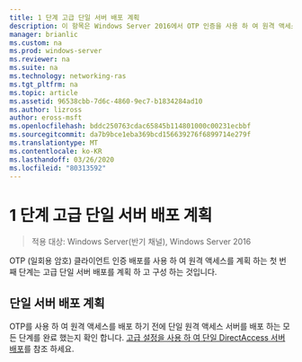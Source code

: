 ```yaml
---
title: 1 단계 고급 단일 서버 배포 계획
description: 이 항목은 Windows Server 2016에서 OTP 인증을 사용 하 여 원격 액세스 배포 가이드의 일부입니다.
manager: brianlic
ms.custom: na
ms.prod: windows-server
ms.reviewer: na
ms.suite: na
ms.technology: networking-ras
ms.tgt_pltfrm: na
ms.topic: article
ms.assetid: 96538cbb-7d6c-4860-9ec7-b1834284ad10
ms.author: lizross
author: eross-msft
ms.openlocfilehash: bddc250763cdac65845b114801000c00231ecbbf
ms.sourcegitcommit: da7b9bce1eba369bcd156639276f6899714e279f
ms.translationtype: MT
ms.contentlocale: ko-KR
ms.lasthandoff: 03/26/2020
ms.locfileid: "80313592"
---
```

# <a name="step-1-plan-an-advanced-single-server-deployment"></a>1 단계 고급 단일 서버 배포 계획

>적용 대상: Windows Server(반기 채널), Windows Server 2016

OTP (일회용 암호) 클라이언트 인증 배포를 사용 하 여 원격 액세스를 계획 하는 첫 번째 단계는 고급 단일 서버 배포를 계획 하 고 구성 하는 것입니다.  
  
## <a name="plan-a-single-server-deployment"></a>단일 서버 배포 계획  
OTP를 사용 하 여 원격 액세스를 배포 하기 전에 단일 원격 액세스 서버를 배포 하는 모든 단계를 완료 했는지 확인 합니다. [고급 설정을 사용 하 여 단일 DirectAccess 서버 배포](https://technet.microsoft.com/windows-server-docs/networking/remote-access/directaccess/single-server-advanced/deploy-a-single-directaccess-server-with-advanced-settings)를 참조 하세요.  
  


